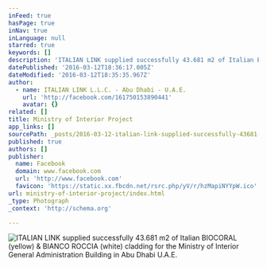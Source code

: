 ```yaml
---
inFeed: true
hasPage: true
inNav: true
inLanguage: null
starred: true
keywords: []
description: 'ITALIAN LINK supplied successfully 43.681 m2 of Italian BIOCORAL (yellow) & BIANCO ROCCIA (white) cladding for the Ministry of Interior General Administration Building in Abu Dhabi U.A.E.'
datePublished: '2016-03-12T18:36:17.005Z'
dateModified: '2016-03-12T18:35:35.967Z'
author:
  - name: ITALIAN LINK L.L.C. - Abu Dhabi - U.A.E.
    url: 'http://facebook.com/161750153890441'
    avatar: {}
related: []
title: Ministry of Interior Project
app_links: []
sourcePath: _posts/2016-03-12-italian-link-supplied-successfully-43681-m2-of-italian-bioc.md
published: true
authors: []
publisher:
  name: Facebook
  domain: www.facebook.com
  url: 'http://www.facebook.com'
  favicon: 'https://static.xx.fbcdn.net/rsrc.php/yV/r/hzMapiNYYpW.ico'
url: ministry-of-interior-project/index.html
_type: Photograph
_context: 'http://schema.org'

---
```

![ITALIAN LINK supplied successfully 43&period;681 m2 of Italian BIOCORAL &lpar;yellow&rpar; & BIANCO ROCCIA &lpar;white&rpar; cladding for the Ministry of Interior General Administration Building in Abu Dhabi U&period;A&period;E&period;](https://scontent.xx.fbcdn.net/hphotos-xpa1/t31.0-8/s720x720/736740_539627209436065_1195641845_o.jpg)